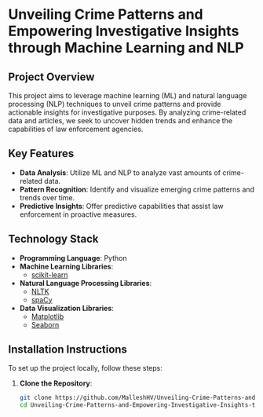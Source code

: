 # Unveiling Crime Patterns and Empowering Investigative Insights through Machine Learning and NLP

## Project Overview
This project aims to leverage machine learning (ML) and natural language processing (NLP) techniques to unveil crime patterns and provide actionable insights for investigative purposes. By analyzing crime-related data and articles, we seek to uncover hidden trends and enhance the capabilities of law enforcement agencies.

## Key Features
- **Data Analysis**: Utilize ML and NLP to analyze vast amounts of crime-related data.
- **Pattern Recognition**: Identify and visualize emerging crime patterns and trends over time.
- **Predictive Insights**: Offer predictive capabilities that assist law enforcement in proactive measures.

## Technology Stack
- **Programming Language**: Python
- **Machine Learning Libraries**: 
  - [scikit-learn](https://scikit-learn.org/)
- **Natural Language Processing Libraries**: 
  - [NLTK](https://www.nltk.org/)
  - [spaCy](https://spacy.io/)
- **Data Visualization Libraries**: 
  - [Matplotlib](https://matplotlib.org/)
  - [Seaborn](https://seaborn.pydata.org/)

## Installation Instructions
To set up the project locally, follow these steps:

1. **Clone the Repository**:
   ```bash
   git clone https://github.com/MalleshHV/Unveiling-Crime-Patterns-and-Empowering-Investigative-Insights-through-Machine-Learning-and-NLP.git
   cd Unveiling-Crime-Patterns-and-Empowering-Investigative-Insights-through-Machine-Learning-and-NLP
